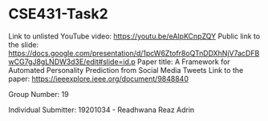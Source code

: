 # CSE431-Task2
Link to unlisted YouTube video: https://youtu.be/eAIpKCnpZQY
Public link to the slide: 
https://docs.google.com/presentation/d/1pcW6Ztofr8oQTnDDXhNjV7acDFBwCG7gJ8gLNDW3d3E/edit#slide=id.p
Paper title: A Framework for Automated Personality Prediction from Social Media Tweets
Link to the paper: https://ieeexplore.ieee.org/document/9848840

Group Number: 19

Individual Submitter: 19201034 - Readhwana Reaz Adrin
